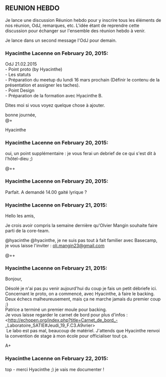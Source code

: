 ## REUNION HEBDO



Je lance une discussion Réunion hebdo pour y inscrire tous les éléments de nos
réunion, OdJ, remarques, etc. L'idée étant de reprendre cette discussion pour
échanger sur l'ensemble des réunion hebdo à venir.  
  
Je lance dans un second message l'OdJ pour demain.



### **Hyacinthe Lacenne** on February 20, 2015:



OdJ 21.02.2015  
\- Point proto (by Hyacinthe)  
\- Les statuts  
\- Préparation du meetup du lundi 16 mars prochain (Définir le contenu de la
présentation et assigner les taches).  
\- Point Design  
\- Préparation de la formation avec Hyacinthe B.  
  
Dites moi si vous voyez quelque chose à ajouter.  
  
bonne journée,  
@+  
  
Hyacinthe



### **Hyacinthe Lacenne** on February 20, 2015:



oui, un point supplémentaire : je vous ferai un debrief de ce qui s'est dit à
l'hôtel-dieu ;)  
  
@++



### **Hyacinthe Lacenne** on February 20, 2015:



Parfait. A demandé 14.00 gaité lyrique ?



### **Hyacinthe Lacenne** on February 21, 2015:



Hello les amis,  
  
Je crois avoir compris la semaine dernière qu'Olvier Mangin souhaite faire
parti de la core-team.  
  
@hyacinthe @hyacinthe, je ne suis pas tout à fait familier avec Basecamp, je vous
laisse l'inviter : [oli.mangin23@gmail.com](mailto:oli.mangin23@gmail.com)  
  
@++



### **Hyacinthe Lacenne** on February 21, 2015:



Bonjour,  
  
Désolé je n'ai pas pu venir aujourd'hui du coup je fais un petit débriefe ici.
Concernant le proto, on a commencé, avec Hyacinthe, à faire le backing. Deux
échecs malheureusement, mais ça ne marche jamais du premier coup ;)  
Patrice a terminé un premier moule pour backing.  
Je vous laisse regarder le carnet de bord pour plus d'infos :
<http://echopen.org/index.php?title=Carnet_de_bord_-
_Laboratoire_SATIE#Jeudi_19_F.C3.A9vrier>  
 Le labo est pas mal, beaucoup de matériel. J'attends que Hyacinthe renvoi la
convention de stage à mon école pour officialiser tout ça.  
  
A+



### **Hyacinthe Lacenne** on February 22, 2015:



top - merci Hyacinthe ;) je vais me documenter !



